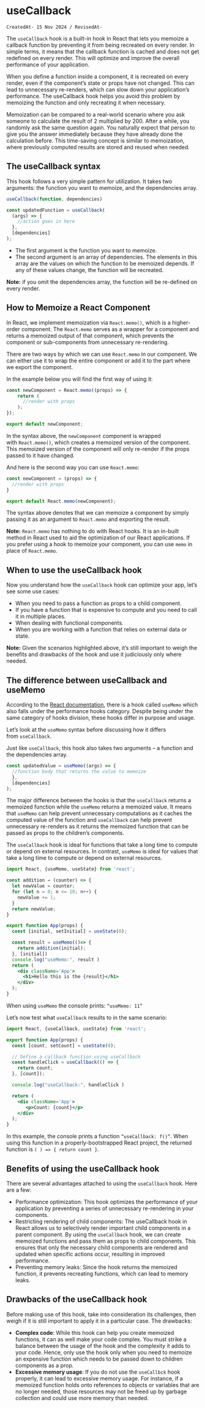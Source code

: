 # useCallback

`CreatedAt- 15 Nov 2024 / RevisedAt-` 

The `useCallback` hook is a built-in hook in React that lets you memoize a callback function by preventing it from being recreated on every render. In simple terms, it means that the callback function is cached and does not get redefined on every render. This will optimize and improve the overall performance of your application.

When you define a function inside a component, it is recreated on every render, even if the component’s state or props have not changed. This can lead to unnecessary re-renders, which can slow down your application’s performance. The useCallback hook helps you avoid this problem by memoizing the function and only recreating it when necessary.

Memoization can be compared to a real-world scenario where you ask someone to calculate the result of 2 multiplied by 200. After a while, you randomly ask the same question again. You naturally expect that person to give you the answer immediately because they have already done the calculation before. This time-saving concept is similar to memoization, where previously computed results are stored and reused when needed.

## The useCallback syntax

This hook follows a very simple pattern for utilization. It takes two arguments: the function you want to memoize, and the dependencies array.

```jsx
useCallback(function, dependencies)
```

```jsx
const updatedFunction = useCallback(
  (args) => {
    //action goes in here	
  },
  [dependencies] 
);
```

- The first argument is the function you want to memoize.
- The second argument is an array of dependencies. The elements in this array are the values on which the function to be memoized depends. If any of these values change, the function will be recreated.

**Note:** if you omit the dependencies array, the function will be re-defined on every render.

## How to Memoize a React Component

In React, we implement memoization via `React.memo()`, which is a higher-order component. The `React.memo` serves as a wrapper for a component and returns a memoized output of that component, which prevents the component or sub-components from unnecessary re-rendering.

There are two ways by which we can use `React.memo` in our component. We can either use it to wrap the entire component or add it to the part where we export the component.

In the example below you will find the first way of using it:

```jsx
const newComponent = React.memo((props) => {
    return (
      //render with props
    );
});

export default newComponent;
```

In the syntax above, the `newComponent` component is wrapped with `React.memo()`, which creates a memoized version of the component. This memoized version of the component will only re-render if the props passed to it have changed.

And here is the second way you can use `React.memo`:

```jsx
const newComponent = (props) => {
  //render with props
}

export default React.memo(newComponent);
```

The syntax above denotes that we can memoize a component by simply passing it as an argument to `React.memo` and exporting the result.

**Note:** `React.memo` has nothing to do with React hooks. It is an in-built method in React used to aid the optimization of our React applications. If you prefer using a hook to memoize your component, you can use `memo` in place of `React.memo`.

## When to use the useCallback hook

Now you understand how the `useCallback` hook can optimize your app, let’s see some use cases:

- When you need to pass a function as props to a child component.
- If you have a function that is expensive to compute and you need to call it in multiple places.
- When dealing with functional components.
- When you are working with a function that relies on external data or state.

**Note:** Given the scenarios highlighted above, it’s still important to weigh the benefits and drawbacks of the hook and use it judiciously only where needed.

## The difference between useCallback and useMemo

According to the [React documentation](https://react.dev/), there is a hook called `useMemo` which also falls under the performance hooks category. Despite being under the same category of hooks division, these hooks differ in purpose and usage.

Let’s look at the `useMemo` syntax before discussing how it differs from `useCallback`.

Just like `useCallback`, this hook also takes two arguments – a function and the dependencies array.

```jsx
const updatedValue = useMemo((args) => {
  //function body that returns the value to memoize	
  },
  [dependencies] 
);
```

The major difference between the hooks is that the `useCallback` returns a memoized function while the `useMemo` returns a memoized value. It means that `useMemo` can help prevent unnecessary computations as it caches the computed value of the function and `useCallback` can help prevent unnecessary re-renders as it returns the memoized function that can be passed as props to the children’s components.

The `useCallback` hook is ideal for functions that take a long time to compute or depend on external resources. In contrast, `useMemo` is ideal for values that take a long time to compute or depend on external resources.

```jsx
import React, {useMemo, useState} from 'react';

const addition = (counter) => {
  let newValue = counter;
  for (let n = 0; n <= 10; n++) {
    newValue += 1;
  }
  return newValue;
}

export function App(props) {
  const [initial, setInitial] = useState(0);

  const result = useMemo(()=> {
    return addition(initial);
  }, [initial])
  console.log("useMemo:", result )
  return (
    <div className='App'>
      <h1>Hello this is the {result}</h1>
    </div>
  );
}
```

When using `useMemo` the console prints: `“useMemo: 11”`

Let’s now test what `useCallback` results to in the same scenario:

```jsx
import React, {useCallback, useState} from 'react';

export function App(props) {
  const [count, setCount] = useState(0);

  // Define a callback function using useCallback
  const handleClick = useCallback(() => {
    return count;
  }, [count]);

  console.log("useCallback:", handleClick )

  return (
    <div className='App'>
       <p>Count: {count}</p>
    </div>
  );
}
```

In this example, the console prints a function `“useCallback: f()”`. When using this function in a properly-bootstrapped React project, the returned function is `( ) => { return count }`.

## Benefits of using the useCallback hook

There are several advantages attached to using the `useCallback` hook. Here are a few:

- Performance optimization: This hook optimizes the performance of your application by preventing a series of unnecessary re-rendering in your components.
- Restricting rendering of child components: The useCallback hook in React allows us to selectively render important child components in a parent component. By using the `useCallback` hook, we can create memoized functions and pass them as props to child components. This ensures that only the necessary child components are rendered and updated when specific actions occur, resulting in improved performance.
- Preventing memory leaks: Since the hook returns the memoized function, it prevents recreating functions, which can lead to memory leaks.

## Drawbacks of the useCallback hook

Before making use of this hook, take into consideration its challenges, then weigh if it is still important to apply it in a particular case. The drawbacks:

- **Complex code**: While this hook can help you create memoized functions, it can as well make your code complex. You must strike a balance between the usage of the hook and the complexity it adds to your code. Hence, only use the hook only when you need to memoize an expensive function which needs to be passed down to children components as a prop.
- **Excessive memory usage**: If you do not use the `useCallbck` hook properly, it can lead to excessive memory usage. For instance, if a memoized function holds onto references to objects or variables that are no longer needed, those resources may not be freed up by garbage collection and could use more memory than needed.